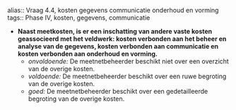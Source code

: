 alias:: Vraag 4.4, kosten gegevens communicatie onderhoud en vorming
tags:: Phase IV, kosten, gegevens, communicatie

- **Naast meetkosten, is er een inschatting van andere vaste kosten geassocieerd met het veldwerk: kosten verbonden aan het beheer en analyse van de gegevens, kosten verbonden aan communicatie en kosten verbonden aan onderhoud en vorming.**
	- *onvoldoende:* De meetnetbeheerder beschikt niet over een overzicht van de overige kosten.
	- *voldoende:* De meetnetbeheerder beschikt over een ruwe begroting van de overige kosten.
	- *goed:* De meetnetbeheerder beschikt over een gedetailleerde begroting van de overige kosten.